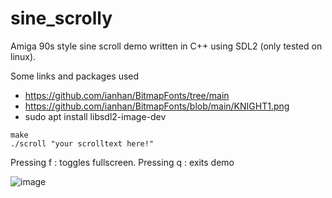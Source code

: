 # sine_scrolly

Amiga 90s style sine scroll demo written in C++ using SDL2 (only tested on linux).

Some links and packages used

- https://github.com/ianhan/BitmapFonts/tree/main
- https://github.com/ianhan/BitmapFonts/blob/main/KNIGHT1.png
- sudo apt install libsdl2-image-dev

```
make
./scroll "your scrolltext here!"

```

Pressing f : toggles fullscreen.
Pressing q : exits demo

![image](https://github.com/user-attachments/assets/ef897044-ee67-4a70-b09b-bfb23d26da05)
